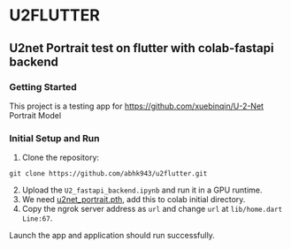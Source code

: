 # U2FLUTTER

## U2net Portrait test on flutter with colab-fastapi backend 

### Getting Started

This project is a testing app for https://github.com/xuebinqin/U-2-Net Portrait Model

### Initial Setup and Run

1. Clone the repository:
```
git clone https://github.com/abhk943/u2flutter.git
```
2. Upload the `U2_fastapi_backend.ipynb` and run it in a GPU runtime.
3. We need [u2net_portrait.pth](https://github.com/xuebinqin/U-2-Net), add this to colab initial directory.
4. Copy the ngrok server address as ```url``` and change ```url``` at 
```lib/home.dart        Line:67```.

Launch the app and application should run successfully.
